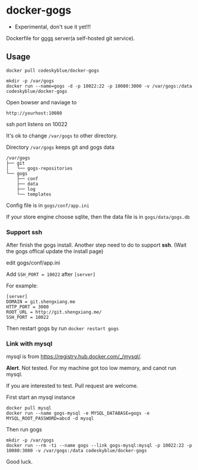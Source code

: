 docker-gogs
===========
* Experimental, don't sue it yet!!!

Dockerfile for [gogs](http://gogs.io) server(a self-hosted git service).

## Usage
```
docker pull codeskyblue/docker-gogs

mkdir -p /var/gogs
docker run --name=gogs -d -p 10022:22 -p 10080:3000 -v /var/gogs:/data codeskyblue/docker-gogs
```

Open bowser and naviage to

```
http://yourhost:10080
```

ssh port listens on 10022

It's ok to change `/var/gogs` to other directory.

Directory `/var/gogs` keeps git and gogs data

	/var/gogs
	├── git
	│   └── gogs-repositories
	└── gogs
		├── conf
		├── data
		├── log
		└── templates

Config file is in `gogs/conf/app.ini`

If your store engine choose sqlite, then the data file is in `gogs/data/gogs.db`

### Support ssh
After finish the gogs install. Another step need to do to support **ssh**. (Wait the gogs offical update the install page)

edit gogs/conf/app.ini

Add `SSH_PORT = 10022` after `[server]`

For example:

```
[server]
DOMAIN = git.shengxiang.me
HTTP_PORT = 3000
ROOT_URL = http://git.shengxiang.me/
SSH_PORT = 10022
```

Then restart gogs by run `docker restart gogs`

### Link with mysql
mysql is from <https://registry.hub.docker.com/_/mysql/>.

**Alert**. Not tested. For my machine got too low memory, and canot run mysql. 

If you are interested to test. Pull request are welcome.

First start an mysql instance

	docker pull mysql
	docker run --name gogs-mysql -e MYSQL_DATABASE=gogs -e MYSQL_ROOT_PASSWORD=abcd -d mysql

Then run gogs

	mkdir -p /var/gogs
	docker run --rm -ti --name gogs --link gogs-mysql:mysql -p 10022:22 -p 10080:3000 -v /var/gogs:/data codeskyblue/docker-gogs

Good luck.
